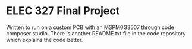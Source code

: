 # ELEC 327 Final Project

Written to run on a custom PCB with an MSPM0G3507 through code composer studio. There is another README.txt file in the code repository which explains the code better.
